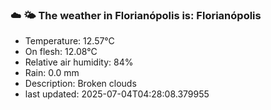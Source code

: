 ### ☁️ 🌤️  The weather in Florianópolis is: Florianópolis

- Temperature: 12.57°C
- On flesh: 12.08°C
- Relative air humidity: 84%
- Rain: 0.0 mm
- Description: Broken clouds
- last updated: 2025-07-04T04:28:08.379955
